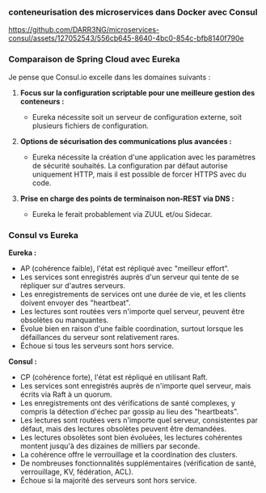 ###  conteneurisation des microservices dans Docker avec Consul



https://github.com/DARR3NG/microservices-consul/assets/127052543/556cb645-8640-4bc0-854c-bfb8140f790e


### Comparaison de Spring Cloud avec Eureka

Je pense que Consul.io excelle dans les domaines suivants :

1. **Focus sur la configuration scriptable pour une meilleure gestion des conteneurs :**
   - Eureka nécessite soit un serveur de configuration externe, soit plusieurs fichiers de configuration.

2. **Options de sécurisation des communications plus avancées :**
   - Eureka nécessite la création d'une application avec les paramètres de sécurité souhaités. La configuration par défaut autorise uniquement HTTP, mais il est possible de forcer HTTPS avec du code.

3. **Prise en charge des points de terminaison non-REST via DNS :**
   - Eureka le ferait probablement via ZUUL et/ou Sidecar.

### Consul vs Eureka

**Eureka :**
- AP (cohérence faible), l'état est répliqué avec "meilleur effort".
- Les services sont enregistrés auprès d'un serveur qui tente de se répliquer sur d'autres serveurs.
- Les enregistrements de services ont une durée de vie, et les clients doivent envoyer des "heartbeat".
- Les lectures sont routées vers n'importe quel serveur, peuvent être obsolètes ou manquantes.
- Évolue bien en raison d'une faible coordination, surtout lorsque les défaillances du serveur sont relativement rares.
- Échoue si tous les serveurs sont hors service.

**Consul :**
- CP (cohérence forte), l'état est répliqué en utilisant Raft.
- Les services sont enregistrés auprès de n'importe quel serveur, mais écrits via Raft à un quorum.
- Les enregistrements ont des vérifications de santé complexes, y compris la détection d'échec par gossip au lieu des "heartbeats".
- Les lectures sont routées vers n'importe quel serveur, consistentes par défaut, mais des lectures obsolètes peuvent être demandées.
- Les lectures obsolètes sont bien évoluées, les lectures cohérentes montent jusqu'à des dizaines de milliers par seconde.
- La cohérence offre le verrouillage et la coordination des clusters.
- De nombreuses fonctionnalités supplémentaires (vérification de santé, verrouillage, KV, fédération, ACL).
- Échoue si la majorité des serveurs sont hors service.

